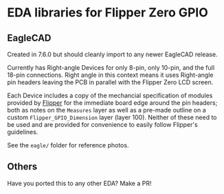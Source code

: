 # EDA libraries for Flipper Zero GPIO

## EagleCAD
Created in 7.6.0 but should cleanly import to any newer EagleCAD release.

Currently has Right-angle Devices for only 8-pin, only 10-pin, and the full 18-pin connections. Right angle in this context means it uses Right-angle pin headers leaving the PCB in parallel with the Flipper Zero LCD screen.

Each Device includes a copy of the mechancial specification of modules provided by [Flipper](https://docs.flipperzero.one/development/hardware/modules-blueprints) for the immediate board edge around the pin headers; both as notes on the `Measures` layer as well as a pre-made outline on a custom `Flipper_GPIO_Dimension` layer (layer 100). Neither of these need to be used and are provided for convenience to easily follow Flipper's guidelines.

See the `eagle/` folder for reference photos.


## Others
Have you ported this to any other EDA? Make a PR!
